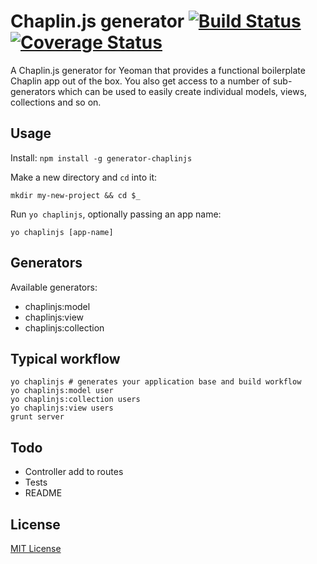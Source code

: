 # Chaplin.js generator [![Build Status](https://secure.travis-ci.org/ButuzGOL/generator-chaplinjs.png?branch=master)](http://travis-ci.org/ButuzGOL/generator-chaplinjs) [![Coverage Status](https://coveralls.io/repos/ButuzGOL/generator-chaplinjs/badge.png?branch=master)](https://coveralls.io/r/ButuzGOL/generator-chaplinjs?branch=master)

A Chaplin.js generator for Yeoman that provides a functional boilerplate Chaplin app out of the box. You also get access to a number of sub-generators which can be used to easily create individual models, views, collections and so on.

## Usage

Install: `npm install -g generator-chaplinjs`

Make a new directory and `cd` into it:
```
mkdir my-new-project && cd $_
```

Run `yo chaplinjs`, optionally passing an app name:
```
yo chaplinjs [app-name]
```

## Generators

Available generators:

- chaplinjs:model
- chaplinjs:view
- chaplinjs:collection

## Typical workflow

```
yo chaplinjs # generates your application base and build workflow
yo chaplinjs:model user
yo chaplinjs:collection users
yo chaplinjs:view users
grunt server
```

## Todo

- Controller add to routes
- Tests
- README

## License

[MIT License](http://en.wikipedia.org/wiki/MIT_License)